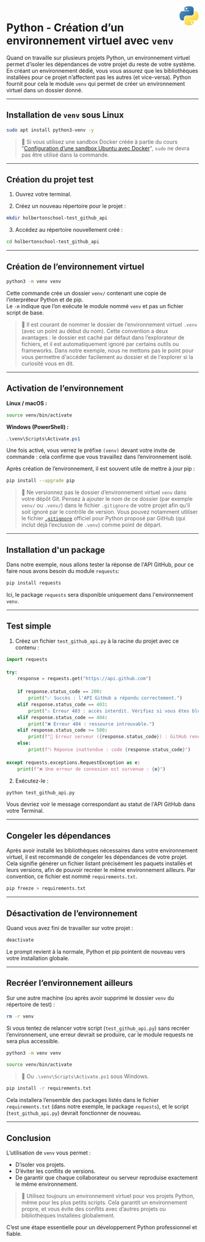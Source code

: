 <img height="50px" align="right" src="https://raw.githubusercontent.com/fchavonet/fchavonet/main/assets/images/logo-python.png" alt="Python logo">

# Python - Création d’un environnement virtuel avec `venv`

Quand on travaille sur plusieurs projets Python, un environnement virtuel permet d’isoler les dépendances de votre projet du reste de votre système. En créant un environnement dédié, vous vous assurez que les bibliothèques installées pour ce projet n’affectent pas les autres (et vice-versa). Python fournit pour cela le module `venv` qui permet de créer un environnement virtuel dans un dossier donné.

---

## Installation de `venv` sous Linux

```bash
sudo apt install python3-venv -y
```

> 📌 Si vous utilisez une sandbox Docker créée à partie du cours "[Configuration d’une sandbox Ubuntu avec Docker](https://github.com/fchavonet/holbertonschool-concepts/blob/main/miscellaneous/mac-001-configuration_d_une_sandbox_ubuntu_avec_docker.md)", `sudo` ne devra pas être utilisé dans la commande.

---

## Création du projet test

1. Ouvrez votre terminal.

2. Créez un nouveau répertoire pour le projet :

```bash
mkdir holbertonschool-test_github_api
```

3. Accédez au répertoire nouvellement créé :

```bash
cd holbertonschool-test_github_api
```

---

## Création de l’environnement virtuel

```bash
python3 -m venv venv
```

Cette commande crée un dossier `venv/` contenant une copie de l’interpréteur Python et de pip.
<br>
Le `-m` indique que l’on exécute le module nommé `venv` et pas un fichier script de base.


> 📌 Il est courant de nommer le dossier de l’environnement virtuel `.venv` (avec un point au début du nom). Cette convention a deux avantages : le dossier est caché par défaut dans l’explorateur de fichiers, et il est automatiquement ignoré par certains outils ou frameworks. Dans notre exemple, nous ne mettons pas le point pour vous permettre d'accéder facilement au dossier et de l'explorer si la curiosité vous en dit.

---

## Activation de l’environnement

**Linux / macOS :**

```bash
source venv/bin/activate
```

**Windows (PowerShell) :**


```powershell
.\venv\Scripts\Activate.ps1
```

Une fois activé, vous verrez le préfixe `(venv)` devant votre invite de commande : cela confirme que vous travaillez dans l’environnement isolé.

Après création de l’environnement, il est souvent utile de mettre à jour pip :

```bash
pip install --upgrade pip
```

> 📌 Ne versionnez pas le dossier d’environnement virtuel `venv` dans votre dépôt Git. Pensez à ajouter le nom de ce dossier (par exemple `venv/` ou `.venv/`) dans le fichier `.gitignore` de votre projet afin qu’il soit ignoré par le contrôle de version. Vous pouvez notamment utiliser le fichier [`.gitignore`](https://github.com/github/gitignore/blob/main/Python.gitignore) officiel pour Python proposé par GitHub (qui inclut déjà l’exclusion de `.venv`) comme point de départ.

---

## Installation d'un package

Dans notre exemple, nous allons tester la réponse de l'API GitHub, pour ce faire nous avons besoin du module `requests`:

```bash
pip install requests
```

Ici, le package `requests` sera disponible uniquement dans l'environnement `venv`.

---

## Test simple

1. Créez un fichier `test_github_api.py` à la racine du projet avec ce contenu :

```python
import requests

try:
    response = requests.get("https://api.github.com")

    if response.status_code == 200:
        print("✅ Succès : l'API GitHub a répondu correctement.")
    elif response.status_code == 403:
        print("⚠️ Erreur 403 : accès interdit. Vérifiez si vous êtes bloqué ou rate limité.")
    elif response.status_code == 404:
        print("❌ Erreur 404 : ressource introuvable.")
    elif response.status_code >= 500:
        print(f"🚨 Erreur serveur ({response.status_code}) : GitHub rencontre un problème.")
    else:
        print(f"ℹ️ Réponse inattendue : code {response.status_code}")

except requests.exceptions.RequestException as e:
    print(f"❌ Une erreur de connexion est survenue : {e}")
```

2. Exécutez-le :

```bash
python test_github_api.py
```

Vous devriez voir le message correspondant au statut de l'API GitHub dans votre Terminal.

---

## Congeler les dépendances

Après avoir installé les bibliothèques nécessaires dans votre environnement virtuel, il est recommandé de congeler les dépendances de votre projet. Cela signifie générer un fichier listant précisément les paquets installés et leurs versions, afin de pouvoir recréer le même environnement ailleurs. Par convention, ce fichier est nommé `requirements.txt`.

```bash
pip freeze > requirements.txt
```

---

## Désactivation de l’environnement

Quand vous avez fini de travailler sur votre projet :

```bash
deactivate
```

Le prompt revient à la normale, Python et pip pointent de nouveau vers votre installation globale.

---

## Recréer l’environnement ailleurs

Sur une autre machine (ou après avoir supprimé le dossier `venv` du répertoire de test) :

```bash
rm -r venv
```

Si vous tentez de relancer votre script (`test_github_api.py`) sans recréer l’environnement, une erreur devrait se produire, car le module requests ne sera plus accessible.

```bash
python3 -m venv venv
```

```bash
source venv/bin/activate
```

> 📌 Ou `.\venv\Scripts\Activate.ps1` sous Windows.

```bash
pip install -r requirements.txt
```

Cela installera l’ensemble des packages listés dans le fichier `requirements.txt` (dans notre exemple, le package `requests`), et le script (`test_github_api.py`) devrait fonctionner de nouveau.

---

## Conclusion

L’utilisation de `venv` vous permet :

- D’isoler vos projets.
- D’éviter les conflits de versions.
- De garantir que chaque collaborateur ou serveur reproduise exactement le même environnement.

> 📌 Utilisez toujours un environnement virtuel pour vos projets Python, même pour les plus petits scripts. Cela garantit un environnement propre, et vous évite des conflits avec d’autres projets ou bibliothèques installées globalement.

C’est une étape essentielle pour un développement Python professionnel et fiable.
